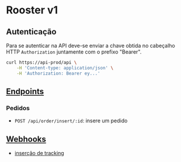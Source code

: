 # Rooster v1

## Autenticação

Para se autenticar na API deve-se enviar a chave obtida no cabeçalho HTTP `Authorization` juntamente com o prefixo "Bearer".

```sh
curl https://api-prod/api \
    -H 'Content-type: application/json' \
    -H 'Authorization: Bearer ey...'
```

## [Endpoints](/v1/endpoints.md)

### Pedidos

- `POST /api/order/insert/:id`: insere um pedido

## [Webhooks](/v1/webhooks.md)

- [inserção de tracking](/v1/webhooks.md#atualização-de-tracking)

